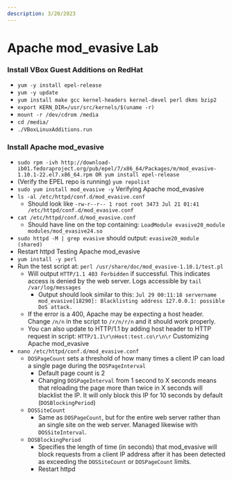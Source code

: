 ```yaml
---
description: 3/20/2023
---
```


# Apache mod\_evasive Lab

### Install VBox Guest Additions on RedHat

* `yum -y install epel-release`
* `yum -y update`
* `yum install make gcc kernel-headers kernel-devel perl dkms bzip2`
* `export KERN_DIR=/usr/src/kernels/$(uname -r)`
* `mount -r /dev/cdrom /media`
* `cd /media/`
* `./VBoxLinuxAdditions.run`

### Install Apache mod\_evasive

* `sudo rpm -ivh http://download-ib01.fedoraproject.org/pub/epel/7/x86_64/Packages/m/mod_evasive-1.10.1-22.el7.x86_64.rpm OR yum install epel-release`
* (Verify the EPEL repo is running) `yum repolist`
* `sudo yum install mod_evasive -y` Verifying Apache mod\_evasive
* `ls -al /etc/httpd/conf.d/mod_evasive.conf`
  * Should look like `-rw-r--r-- 1 root root 3473 Jul 21 01:41 /etc/httpd/conf.d/mod_evasive.conf`
* `cat /etc/httpd/conf.d/mod_evasive.conf`
  * Should have line on the top containing: `LoadModule evasive20_module modules/mod_evasive24.so`
* `sudo httpd -M | grep evasive` should output: `evasive20_module (shared)`
* Restart httpd Testing Apache mod\_evasive
* `yum install -y perl`
* Run the test script at: `perl /usr/share/doc/mod_evasive-1.10.1/test.pl`
  * Will output `HTTP/1.1 403 Forbidden` if successful. This indicates access is denied by the web server. Logs accessible by `tail /var/log/messages`
    * Output should look similar to this: `Jul 29 00:11:18 servername mod_evasive[18290]: Blacklisting address 127.0.0.1: possible DoS attack.`
  * If the error is a 400, Apache may be expecting a host header. Change `/n/n` in the script to `/r/n/r/n` and it should work properly.
  * You can also update to HTTP/1.1 by adding host header to HTTP request in script: `HTTP/1.1\r\nHost:test.co\r\n\r` Customizing Apache mod\_evasive
* `nano /etc/httpd/conf.d/mod_evasive.conf`
  * `DOSPageCount` sets a threshold of how many times a client IP can load a single page during the `DOSPageInterval`
    * Default page count is 2
    * Changing `DOSPageInterval` from 1 second to X seconds means that reloading the page more than twice in X seconds will blacklist the IP. It will only block this IP for 10 seconds by default (`DOSBlockingPeriod`)
  * `DOSSiteCount`
    * Same as `DOSPageCount`, but for the entire web server rather than an single site on the web server. Managed likewise with `DOSSiteInterval`.
  * `DOSBlockingPeriod`
    * Specifies the length of time (in seconds) that mod\_evasive will block requests from a client IP address after it has been detected as exceeding the `DOSSiteCount` or `DOSPageCount` limits.
    * Restart httpd
